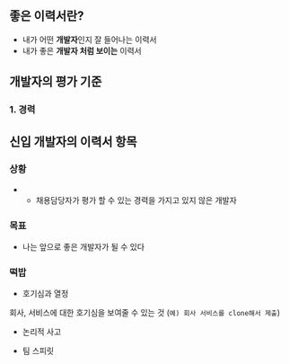 ## 좋은 이력서란?

- 내가 어떤 **개발자**인지 잘 들어나는 이력서
- 내가 좋은 **개발자 처럼 보이는** 이력서

## 개발자의 평가 기준

### 1. 경력

## 신입 개발자의 이력서 항목

### 상황

- - 채용담당자가 평가 할 수 있는 경력을 가지고 있지 않은 개발자

### 목표

- 나는 앞으로 좋은 개발자가 될 수 있다

### 떡밥

- 호기심과 열정

 회사, 서비스에 대한 호기심을 보여줄 수 있는 것 (`예) 회사 서비스를 clone해서 제출`)
 
- 논리적 사고

- 팀 스피릿


